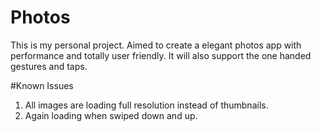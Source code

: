 # Photos

This is my personal project.
Aimed to create a elegant photos app with performance and totally user friendly.
It will also support the one handed gestures and taps.

#Known Issues

1. All images are loading full resolution instead of thumbnails.
2. Again loading when swiped down and up.
